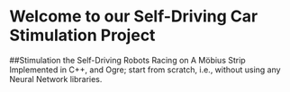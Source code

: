 # Welcome to our Self-Driving Car Stimulation Project

##Stimulation the Self-Driving Robots Racing on A Möbius Strip 
Implemented in C++, and Ogre; start from scratch, i.e., without using any Neural Network libraries.
